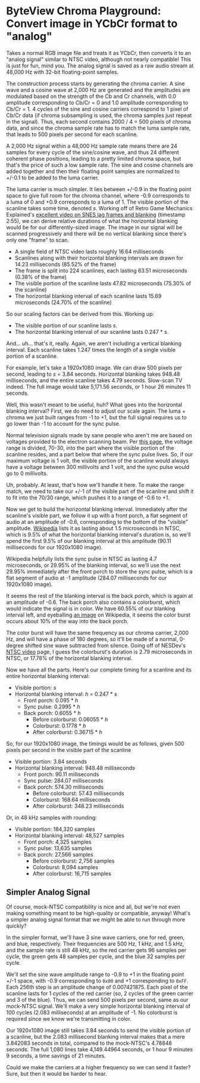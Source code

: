 # ByteView Chroma Playground: Convert image in YCbCr format to "analog"

Takes a normal RGB image file and treats it as YCbCr, then converts it to an "analog signal" similar to NTSC video, although not nearly compatible! This is just for fun, mind you. The analog signal is saved as a raw audio stream at 48,000 Hz with 32-bit floating-point samples.

The construction process starts by generating the chroma carrier. A sine wave and a cosine wave at 2,000 Hz are generated and the amplitudes are modulated based on the strength of the Cb and Cr channels, with 0.0 amplitude corresponding to Cb/Cr = 0 and 1.0 amplitude corresponding to Cb/Cr = 1. 4 cycles of the sine and cosine carriers correspond to 1 pixel of Cb/Cr data (if chroma subsampling is used, the chroma samples just repeat in the signal). Thus, each second contains 2000 / 4 = 500 pixels of chroma data, and since the chroma sample rate has to match the luma sample rate, that leads to 500 pixels per second for each scanline.

A 2,000 Hz signal within a 48,000 Hz sample rate means there are 24 samples for every cycle of the sine/cosine wave, and thus 24 different coherent phase positions, leading to a pretty limited chroma space, but that's the price of such a low sample rate. The sine and cosine channels are added together and then their floating point samples are normalized to +/-0.1 to be added to the luma carrier.

The luma carrier is much simpler. It lies between +/-0.9 in the floating point space to give full room for the chroma channel, where -0.9 corresponds to a luma of 0 and +0.9 corresponds to a luma of 1. The visible portion of the scanline takes some time, denoted *s*. Working off of Retro Game Mechanics Explained's [excellent video on SNES lag frames and blanking](https://www.youtube.com/watch?v=Q8ph2OVqZeM) (timestamp 2:55), we can derive relative durations of what the horizontal blanking would be for our differently-sized image. The image in our signal will be scanned progressively and there will be no vertical blanking since there's only one "frame" to scan.

- A single field of NTSC video lasts roughly 16.64 milliseconds
- Scanlines along with their horizontal blanking intervals are drawn for 14.23 milliseconds (85.52% of the frame)
- The frame is split into 224 scanlines, each lasting 63.51 microseconds (0.38% of the frame)
- The visible portion of the scanline lasts 47.82 microseconds (75.30% of the scanline)
- The horizontal blanking interval of each scanline lasts 15.69 microseconds (24.70% of the scanline)

So our scaling factors can be derived from this. Working up:

- The visible portion of our scanline lasts *s*.
- The horizontal blanking interval of our scanline lasts 0.247 \* *s*.

And... uh... that's it, really. Again, we aren't including a vertical blanking interval. Each scanline takes 1.247 times the length of a single visible portion of a scanline.

For example, let's take a 1920x1080 image. We can draw 500 pixels per second, leading to *s* = 3.84 seconds. Horizontal blanking takes 948.48 milliseconds, and the entire scanline takes 4.79 seconds. Slow-scan TV indeed. The full image would take 5,171.56 seconds, or 1 hour 26 minutes 11 seconds.

Well, this wasn't meant to be useful, huh? What goes into the horizontal blanking interval? First, we do need to adjust our scale again. The luma + chroma we just built ranges from -1 to +1, but the full signal requires us to go lower than -1 to account for the sync pulse.

Normal television signals made by sane people who aren't me are based on voltages provided to the electron scanning beam. Per [this page](https://clearview-communications.com/insights/understanding-composite-video-signals/), the voltage range is divided, 70-30, into the part where the visible portion of the scanline resides, and a part below that where the sync pulse lives. So, if our maximum voltage is 1 volt, the visible portion of the scanline would always have a voltage between 300 millivolts and 1 volt, and the sync pulse would go to 0 millivolts.

Uh, probably. At least, that's how we'll handle it here. To make the range match, we need to take our +/-1 of the visible part of the scanline and shift it to fit into the 70/30 range, which pushes it to a range of -0.6 to +1.

Now we get to build the horizontal blanking interval. Immediately after the scanline's visible part, we follow it up with a front porch, a flat segment of audio at an amplitude of -0.6, corresponding to the bottom of the "visible" amplitude. [Wikipedia](https://en.wikipedia.org/wiki/Analog_television) lists it as lasting about 1.5 microseconds in NTSC, which is 9.5% of what the horizontal blanking interval's duration is, so we'll spend the first 9.5% of our blanking interval at this amplitude (90.11 milliseconds for our 1920x1080 image).

Wikipedia helpfully lists the sync pulse in NTSC as lasting 4.7 microseconds, or 29.95% of the blanking interval, so we'll use the next 29.95% immediately after the front porch to store the sync pulse, which is a flat segment of audio at -1 amplitude (284.07 milliseconds for our 1920x1080 image).

It seems the rest of the blanking interval is the back porch, which is again at an amplitude of -0.6. The back porch also contains a colorburst, which would indicate the signal is in color. We have 60.55% of our blanking interval left, and eyeballing [an image](https://en.wikipedia.org/wiki/Analog_television#/media/File:Videosignal_porch.jpg) on Wikipedia, it seems the color burst occurs about 10% of the way into the back porch.

The color burst will have the same frequency as our chroma carrier, 2,000 Hz, and will have a phase of 180 degrees, so it'll be made of a normal, 0-degree shifted sine wave subtracted from silence. Going off of NESDev's [NTSC video](https://www.nesdev.org/wiki/NTSC_video) page, I guess the colorburst's duration is 2.79 microseconds in NTSC, or 17.78% of the horizontal blanking interval.

Now we have all the parts. Here's our complete timing for a scanline and its entire horizontal blanking interval:

- Visible portion: *s*
- Horizontal blanking interval: *h* = 0.247 \* *s*
	- Front porch: 0.095 \* *h*
	- Sync pulse: 0.2995 \* *h*
	- Back porch: 0.6055 \* *h*
		- Before colorburst: 0.06055 \* *h*
		- Colorburst: 0.1778 \* *h*
		- After colorburst: 0.36715 \* *h*

So, for our 1920x1080 image, the timings would be as follows, given 500 pixels per second in the visible part of the scanline

- Visible portion: 3.84 seconds
- Horizontal blanking interval: 948.48 milliseconds
	- Front porch: 90.11 milliseconds
	- Sync pulse: 284.07 milliseconds
	- Back porch: 574.30 milliseconds
		- Before colorburst: 57.43 milliseconds
		- Colorburst: 168.64 milliseconds
		- After colorburst: 348.23 milliseconds

Or, in 48 kHz samples with rounding:

- Visible portion: 184,320 samples
- Horizontal blanking interval: 48,527 samples
	- Front porch: 4,325 samples
	- Sync pulse: 13,635 samples
	- Back porch: 27,566 samples
		- Before colorburst: 2,756 samples
		- Colorburst: 8,094 samples
		- After colorburst: 16,715 samples
		
## Simpler Analog Signal

Of course, mock-NTSC compatibility is nice and all, but we're not even making something meant to be high-quality or compatible, anyway! What's a simpler analog signal format that we might be able to run through more quickly?

In the simpler format, we'll have 3 sine wave carriers, one for red, green, and blue, respectively. Their frequencies are 500 Hz, 1 kHz, and 1.5 kHz, and the sample rate is still 48 kHz, so the red carrier gets 96 samples per cycle, the green gets 48 samples per cycle, and the blue 32 samples per cycle.

We'll set the sine wave amplitude range to -0.9 to +1 in the floating point +/-1 space, with -0.9 corresponding to `0x00` and +1 corresponding to `0xFF`. Each 256th step is an amplitude change of 0.007421875. Each pixel of the scanline lasts for 1 cycles of the red carrier (so, 2 cycles of the green carrier and 3 of the blue). Thus, we can send 500 pixels per second, same as our mock-NTSC signal. We'll make a very simple horizontal blanking interval of 100 cycles (2.083 milliseconds) at an amplitude of -1. No colorburst is required since we know we're transmitting in color.

Our 1920x1080 image still takes 3.84 seconds to send the visible portion of a scanline, but the 2.083 millisecond blanking interval makes that a mere 3.842083 seconds in total, compared to the mock-NTSC's 4.78848 seconds. The full 1,080 lines take 4,149.44964 seconds, or 1 hour 9 minutes 9 seconds, a time savings of 21 minutes.

Could we make the carriers at a higher frequency so we can send it faster? Sure, but then it would be harder to hear.